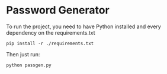 # Password Generator

To run the project, you need to have Python installed and every dependency on the requirements.txt

`pip install -r ./requirements.txt`

Then just run:

`python passgen.py`
